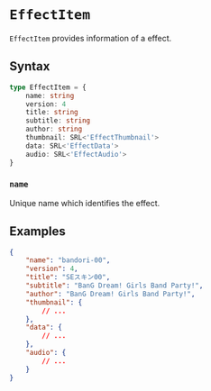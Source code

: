 # `EffectItem`

`EffectItem` provides information of a effect.

## Syntax

```ts
type EffectItem = {
    name: string
    version: 4
    title: string
    subtitle: string
    author: string
    thumbnail: SRL<'EffectThumbnail'>
    data: SRL<'EffectData'>
    audio: SRL<'EffectAudio'>
}
```

### `name`

Unique name which identifies the effect.

## Examples

```json
{
    "name": "bandori-00",
    "version": 4,
    "title": "SEスキン00",
    "subtitle": "BanG Dream! Girls Band Party!",
    "author": "BanG Dream! Girls Band Party!",
    "thumbnail": {
        // ...
    },
    "data": {
        // ...
    },
    "audio": {
        // ...
    }
}
```
